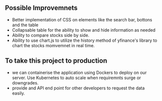 ## Possible Improvemnets
- Better implementation of CSS on elements like the search bar, bottons and the table
- Collapsable table for the ability to show and hide information as needed
- Ability to compare stocks side by side.
- Ability to use chart.js to utilize the history method of yfinance's library to chart the stocks momvemnet in real time.

## To take this project to production
- we can containerise the application using Dockers to deploy on our server. Use Kubernetes to auto scale when requiremnts surge or downgrades.
- provide and API end point for other developers to request the data easily.